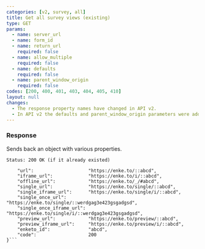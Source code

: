 ```yaml
---
categories: [v2, survey, all]
title: Get all survey views (existing)
type: GET
params: 
  - name: server_url 
  - name: form_id
  - name: return_url
    required: false
  - name: allow_multiple
    required: false
  - name: defaults
    required: false
  - name: parent_window_origin
    required: false
codes: [200, 400, 401, 403, 404, 405, 410]
layout: null
changes: 
  - The response property names have changed in API v2.
  - In API v2 the defaults and parent_window_origin parameters were added.
---
```


### Response

Sends back an object with various properties.

```Status: 200 OK (if it already existed)```
```{
    "url":                    "https://enke.to/::abcd",
    "iframe_url":             "https://enke.to/i/::abcd",
    "offline_url":            "https://enke.to/_/#abcd",
    "single_url":             "https://enke.to/single/::abcd",
    "single_iframe_url":      "https://enke.to/single/i/::abcd",
    "single_once_url":        "https://enke.to/single/::werdgag3e423gsgadgsd",
    "single_once_iframe_url": "https://enke.to/single/i/::werdgag3e423gsgadgsd",
    "preview_url":            "https://enke.to/preview/::abcd",
    "preview_iframe_url":     "https://enke.to/preview/i/::abcd",
    "enketo_id":              "abcd",
    "code":                   200
}```
